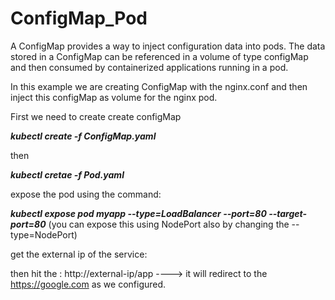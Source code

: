 # ConfigMap_Pod
A ConfigMap provides a way to inject configuration data into pods. The data stored in a ConfigMap can be referenced in a volume of type configMap and then consumed by containerized applications running in a pod.

In this example we are creating ConfigMap with the nginx.conf and then inject this configMap as volume for the nginx pod.

First we need to create create configMap

***kubectl create -f ConfigMap.yaml***

then

***kubectl cretae -f Pod.yaml***

expose the pod using the command:

***kubectl expose pod myapp --type=LoadBalancer --port=80 --target-port=80*** (you can expose this using NodePort also by changing the --type=NodePort)

get the external ip of the service:

then hit the : http://external-ip/app ----> it will redirect to the https://google.com as we configured.

